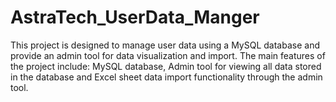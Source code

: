 # AstraTech_UserData_Manger
This project is designed to manage user data using a MySQL database and provide an admin tool for data visualization and import. The main features of the project include:  MySQL database, Admin tool for viewing all data stored in the database and Excel sheet data import functionality through the admin tool.
